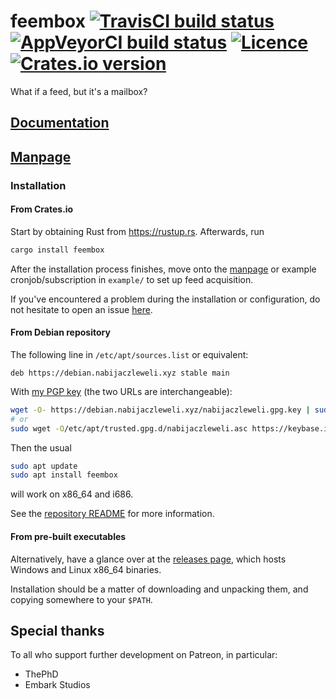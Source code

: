 # feembox [![TravisCI build status](https://travis-ci.com/nabijaczleweli/feembox.svg?branch=trunk)](https://travis-ci.com/nabijaczleweli/feembox) [![AppVeyorCI build status](https://ci.appveyor.com/api/projects/status/hricwh1vkkj0wiwo?svg=true)](https://ci.appveyor.com/project/nabijaczleweli/feembox/branch/trunk) [![Licence](https://img.shields.io/badge/license-MIT-blue.svg?style=flat)](LICENSE) [![Crates.io version](https://meritbadge.herokuapp.com/feembox)](https://crates.io/crates/feembox)
What if a feed, but it's a mailbox?

## [Documentation](https://rawcdn.githack.com/nabijaczleweli/feembox/doc/feembox/index.html)
## [Manpage](https://rawcdn.githack.com/nabijaczleweli/feembox/man/feembox.1.html)

### Installation

#### From Crates.io

Start by obtaining Rust from https://rustup.rs.
Afterwards, run

```sh
cargo install feembox
```

After the installation process finishes,
  move onto the [manpage](https://rawcdn.githack.com/nabijaczleweli/feembox/man/feembox.1.html) or example cronjob/subscription in `example/` to set up feed acquisition.

If you've encountered a problem during the installation or configuration, do not hesitate to open an issue [here](https://github.com/nabijaczleweli/feembox/issues/new).

#### From Debian repository

The following line in `/etc/apt/sources.list` or equivalent:
```apt
deb https://debian.nabijaczleweli.xyz stable main
```

With [my PGP key](https://nabijaczleweli.xyz/pgp.txt) (the two URLs are interchangeable):
```sh
wget -O- https://debian.nabijaczleweli.xyz/nabijaczleweli.gpg.key | sudo apt-key add
# or
sudo wget -O/etc/apt/trusted.gpg.d/nabijaczleweli.asc https://keybase.io/nabijaczleweli/pgp_keys.asc
```

Then the usual
```sh
sudo apt update
sudo apt install feembox
```
will work on x86_64 and i686.

See the [repository README](https://debian.nabijaczleweli.xyz/README) for more information.

#### From pre-built executables

Alternatively, have a glance over at the [releases page](https://github.com/nabijaczleweli/feembox/releases), which hosts Windows and Linux x86_64 binaries.

Installation should be a matter of downloading and unpacking them, and copying somewhere to your `$PATH`.

## Special thanks

To all who support further development on Patreon, in particular:

  * ThePhD
  * Embark Studios
